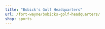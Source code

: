 ```yaml
---
title: "Bobick's Golf Headquarters"
url: /fort-wayne/bobicks-golf-headquarters/
shop: sports
---
```

